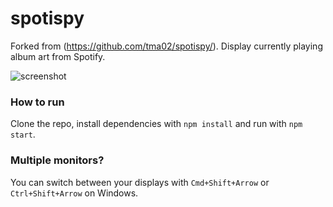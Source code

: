# spotispy

Forked from (https://github.com/tma02/spotispy/).
Display currently playing album art from Spotify.

![screenshot](http://i.imgur.com/MfVcPCf.png)

### How to run
Clone the repo, install dependencies with ```npm install``` and run with ```npm start```.

### Multiple monitors?
You can switch between your displays with ```Cmd+Shift+Arrow``` or ```Ctrl+Shift+Arrow``` on Windows.
